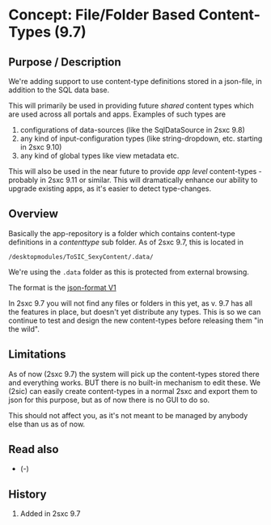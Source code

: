 
# Concept: File/Folder Based Content-Types (9.7) 

## Purpose / Description
We're adding support to use content-type definitions stored in a json-file, in addition to the SQL data base. 

This will primarily be used in providing future _shared_ content types which are used across all portals and apps. Examples of such types are
1. configurations of data-sources (like the SqlDataSource in 2sxc 9.8) 
2. any kind of input-configuration types (like string-dropdown, etc. starting in 2sxc 9.10)
3. any kind of global types like view metadata etc.

This will also be used in the near future to provide _app level_ content-types - probably in 2sxc 9.11 or similar. This will dramatically enhance our ability to upgrade existing apps, as it's easier to detect type-changes. 

## Overview
Basically the app-repository is a folder which contains content-type definitions in a _contenttype_ sub folder. As of 2sxc 9.7, this is located in

`/desktopmodules/ToSIC_SexyContent/.data/`

We're using the `.data` folder as this is protected from external browsing. 

The format is the [json-format V1](xref:Specs.Data.Formats.JsonV1-ContentType)

In 2sxc 9.7 you will not find any files or folders in this yet, as v. 9.7 has all the features in place, but doesn't yet distribute any types. This is so we can continue to test and design the new content-types before releasing them "in the wild". 

## Limitations
As of now (2sxc 9.7) the system will pick up the content-types stored there and everything works. BUT there is no built-in mechanism to edit these. We (2sic) can easily create content-types in a normal 2sxc and export them to json for this purpose, but as of now there is no GUI to do so. 

This should not affect you, as it's not meant to be managed by anybody else than us as of now. 

## Read also

* (-)

## History

1. Added in 2sxc 9.7

